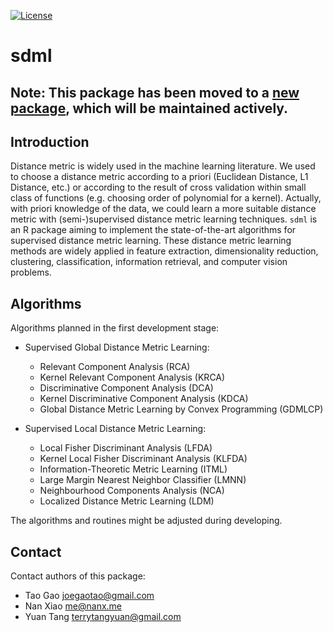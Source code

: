 [![License](http://img.shields.io/:license-mit-blue.svg?style=flat)](http://badges.mit-license.org)

# sdml

## Note: This package has been moved to a [new package](https://github.com/terrytangyuan/dml), which will be maintained actively.

## Introduction

Distance metric is widely used in the machine learning literature.
We used to choose a distance metric according to a priori (Euclidean Distance,
L1 Distance, etc.) or according to the result of cross validation within small
class of functions (e.g. choosing order of polynomial for a kernel).
Actually, with priori knowledge of the data, we could learn a more suitable
distance metric with (semi-)supervised distance metric learning techniques.
`sdml` is an R package aiming to implement the state-of-the-art algorithms for
supervised distance metric learning. These distance metric learning methods
are widely applied in feature extraction, dimensionality reduction, clustering,
classification, information retrieval, and computer vision problems.

## Algorithms

Algorithms planned in the first development stage:

  * Supervised Global Distance Metric Learning:
  
    * Relevant Component Analysis (RCA)
    * Kernel Relevant Component Analysis (KRCA)
    * Discriminative Component Analysis (DCA)
    * Kernel Discriminative Component Analysis (KDCA)
    * Global Distance Metric Learning by Convex Programming (GDMLCP)

  * Supervised Local Distance Metric Learning:

    * Local Fisher Discriminant Analysis (LFDA)
    * Kernel Local Fisher Discriminant Analysis (KLFDA)
    * Information-Theoretic Metric Learning (ITML)
    * Large Margin Nearest Neighbor Classifier (LMNN)
    * Neighbourhood Components Analysis (NCA)
    * Localized Distance Metric Learning (LDM)

The algorithms and routines might be adjusted during developing.

## Contact

Contact authors of this package:

- Tao Gao <joegaotao@gmail.com>
- Nan Xiao <me@nanx.me>
- Yuan Tang <terrytangyuan@gmail.com>

